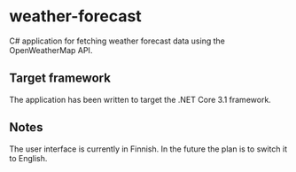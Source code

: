 # weather-forecast

C# application for fetching weather forecast data using the OpenWeatherMap API.

## Target framework
The application has been written to target the .NET Core 3.1 framework.

## Notes
The user interface is currently in Finnish. In the future the plan is to switch it to English.